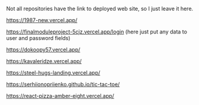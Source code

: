 Not all repositories have the link to deployed web site, so I just leave it here.

https://1987-new.vercel.app/

https://finalmoduleproject-5cjz.vercel.app/login (here just put any data to user and password fields)

https://dokoopy57.vercel.app/

https://kavaleridze.vercel.app/

https://steel-hugs-landing.vercel.app/

https://serhiionopriienko.github.io/tic-tac-toe/

https://react-pizza-amber-eight.vercel.app/
